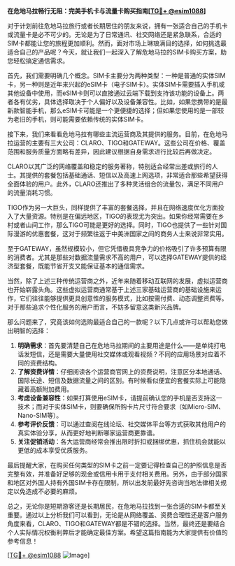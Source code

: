 **在危地马拉畅行无阻：完美手机卡与流量卡购买指南[[TG💪+ @esim1088](https://t.me/s/esim1088)]**

对于计划前往危地马拉旅行或者长期居住的朋友来说，拥有一张适合自己的手机卡或流量卡是必不可少的。无论是为了日常通讯、社交网络还是紧急联系，合适的SIM卡都能让您的旅程更加顺利。然而，面对市场上琳琅满目的选择，如何挑选最适合自己的产品呢？今天，就让我们一起深入了解危地马拉的SIM卡购买方案，助您轻松搞定通信需求。

首先，我们需要明确几个概念。SIM卡主要分为两种类型：一种是普通的实体SIM卡，另一种则是近年来兴起的eSIM卡（电子SIM卡）。实体SIM卡需要插入手机或其他设备中使用，而eSIM卡则可以直接通过云端下载到支持该功能的设备上。两者各有优劣，具体选择取决于个人偏好以及设备兼容性。比如，如果您携带的是最新款智能手机，那么eSIM卡可能是一个更便捷的选择；但如果您使用的是一部较为老旧的手机，则可能需要依赖传统的实体SIM卡。

接下来，我们来看看危地马拉有哪些主流运营商及其提供的服务。目前，在危地马拉运营的主要有三大公司：CLARO、TIGO和GATEWAY。这些公司在价格、覆盖范围和服务质量方面略有差异，因此建议根据自身需求进行比较后再做决定。

CLARO以其广泛的网络覆盖和稳定的服务著称，特别适合经常出差或旅行的人士。其提供的套餐包括基础通话、短信以及高速上网选项，非常适合那些希望获得全面体验的用户。此外，CLARO还推出了多种灵活组合的流量包，满足不同用户的流量消耗习惯。

TIGO作为另一大巨头，同样提供了丰富的套餐选择，并且在网络速度优化方面投入了大量资源。特别是在偏远地区，TIGO的表现尤为突出。如果你经常需要在乡村或者山间工作，那么TIGO可能是更好的选择。同时，TIGO也提供了一些针对国际漫游的优惠套餐，这对于频繁往返于中美洲国家之间的商务人士来说非常实用。

至于GATEWAY，虽然规模较小，但它凭借极具竞争力的价格吸引了许多预算有限的消费者。尤其是那些对数据流量需求不高的用户，可以选择GATEWAY提供的经济型套餐，既能节省开支又能保证基本的通信需求。

当然，除了上述三种传统运营商之外，近年来随着移动互联网的发展，虚拟运营商也开始崭露头角。这些虚拟运营商通常基于上述三家基础运营商的基础设施来运作，它们往往能够提供更具创意性的服务模式，比如按需付费、动态调整资费等。对于那些追求个性化服务的用户而言，不妨多留意这类新兴品牌。

那么问题来了，究竟该如何选购最适合自己的一款呢？以下几点或许可以帮助您做出明智的选择：

1. **明确需求**：首先要清楚自己在危地马拉期间的主要用途是什么——是单纯打电话发短信，还是需要大量使用社交媒体或观看视频？不同的应用场景对应着不同的资费结构。
2. **了解资费详情**：仔细阅读各个运营商官网上的资费说明，注意区分本地通话、国际长途、短信及数据流量之间的区别。有时候看似便宜的套餐实际上可能隐藏着高额附加费用。
3. **考虑设备兼容性**：如果打算使用eSIM卡，请提前确认您的手机是否支持这一技术；而对于实体SIM卡，则要确保所购卡片尺寸符合要求（如Micro-SIM、Nano-SIM等）。
4. **参考评价反馈**：可以通过查阅在线论坛、社交媒体平台等方式获取其他用户的真实体验分享，从而更好地判断哪家运营商更靠谱。
5. **关注促销活动**：各大运营商经常会推出限时折扣或捆绑优惠，抓住机会就能以更低的成本享受优质服务。

最后提醒大家，在购买任何类型的SIM卡之前一定要记得检查自己的护照信息是否完整有效，并准备好足够的现金或信用卡用于支付相关费用。另外，由于部分国家和地区对外国人持有外国SIM卡存在限制，所以出发前最好先咨询当地法律相关规定以免造成不必要的麻烦。

总之，无论你是短期游客还是长期居民，在危地马拉找到一张合适的SIM卡都至关重要。通过以上分析我们可以看到，无论是从网络覆盖、资费合理性还是客户服务角度来看，CLARO、TIGO和GATEWAY都是不错的选择。当然，最终还是要结合个人实际情况权衡利弊后才能确定最佳方案。希望这篇指南能为大家提供有价值的参考信息！

[[TG💪+ @esim1088](https://t.me/s/esim1088) ![Image](https://i.postimg.cc/4NQfJmqS/Snipaste-2025-05-13-00-14-12.png)]
